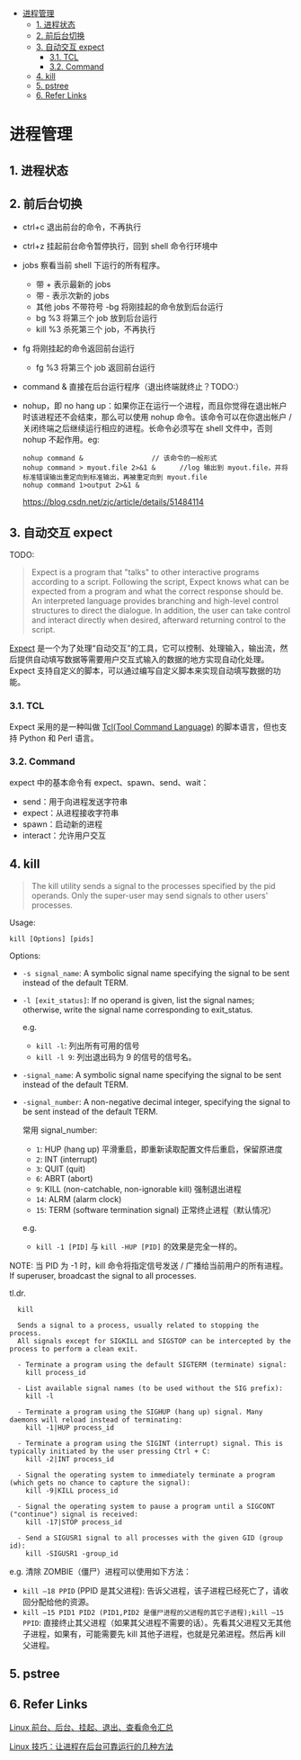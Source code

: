 - [进程管理](#进程管理)
  - [1. 进程状态](#1-进程状态)
  - [2. 前后台切换](#2-前后台切换)
  - [3. 自动交互 expect](#3-自动交互-expect)
    - [3.1. TCL](#31-tcl)
    - [3.2. Command](#32-command)
  - [4. kill](#4-kill)
  - [5. pstree](#5-pstree)
  - [6. Refer Links](#6-refer-links)

# 进程管理

## 1. 进程状态

## 2. 前后台切换

- ctrl+c 退出前台的命令，不再执行

- ctrl+z 挂起前台命令暂停执行，回到 shell 命令行环境中

- jobs 察看当前 shell 下运行的所有程序。
  - 带 + 表示最新的 jobs
  - 带 - 表示次新的 jobs
  - 其他 jobs 不带符号 -bg 将刚挂起的命令放到后台运行
  - bg %3  将第三个 job 放到后台运行
  - kill %3  杀死第三个 job，不再执行
- fg 将刚挂起的命令返回前台运行
  - fg %3  将第三个 job 返回前台运行

- command & 直接在后台运行程序（退出终端就终止？TODO:）
- nohup，即 no hang up：如果你正在运行一个进程，而且你觉得在退出帐户时该进程还不会结束，那么可以使用 nohup 命令。该命令可以在你退出帐户 / 关闭终端之后继续运行相应的进程。长命令必须写在 shell 文件中，否则 nohup 不起作用。eg:
  ```
  nohup command &                 // 该命令的一般形式
  nohup command > myout.file 2>&1 &      //log 输出到 myout.file，并将标准错误输出重定向到标准输出，再被重定向到 myout.file
  nohup command 1>output 2>&1 &
  ```
  https://blog.csdn.net/zjc/article/details/51484114

## 3. 自动交互 expect

TODO:

> Expect is a program that "talks" to other interactive programs according to a script. Following the script, Expect knows what can be expected from a program and what the correct response should be.  An interpreted language provides branching and high-level control structures to direct the dialogue. In addition, the user can take control and interact directly when desired, afterward returning control to the script.

[Expect](https://linux.die.net/man/1/expect) 是一个为了处理“自动交互”的工具，它可以控制、处理输入，输出流，然后提供自动填写数据等需要用户交互式输入的数据的地方实现自动化处理。Expect 支持自定义的脚本，可以通过编写自定义脚本来实现自动填写数据的功能。

### 3.1. TCL

Expect 采用的是一种叫做 [Tcl(Tool Command Language)](http://www.tcl.tk/man/tcl8.5/) 的脚本语言，但也支持 Python 和 Perl 语言。

### 3.2. Command

expect 中的基本命令有 expect、spawn、send、wait：
- send：用于向进程发送字符串
- expect：从进程接收字符串
- spawn：启动新的进程
- interact：允许用户交互

## 4. kill

> The kill utility sends a signal to the processes specified by the pid operands. Only the super-user may send signals to other users' processes.

Usage:
```
kill [Options] [pids]
```

Options:
- `-s signal_name`: A symbolic signal name specifying the signal to be sent instead of the default TERM.

- `-l [exit_status]`: If no operand is given, list the signal names; otherwise, write the signal name corresponding to exit_status.

  e.g.
  - `kill -l`: 列出所有可用的信号
  - `kill -l 9`: 列出退出码为 9 的信号的信号名。

- `-signal_name`: A symbolic signal name specifying the signal to be sent instead of the default TERM.

- `-signal_number`: A non-negative decimal integer, specifying the signal to be sent instead of the default TERM.

  常用 signal_number:
  - `1`: HUP (hang up) 平滑重启，即重新读取配置文件后重启，保留原进度
  - `2`: INT (interrupt)
  - `3`: QUIT (quit)
  - `6`: ABRT (abort)
  - `9`: KILL (non-catchable, non-ignorable kill) 强制退出进程
  - `14`: ALRM (alarm clock)
  - `15`: TERM (software termination signal) 正常终止进程（默认情况）

  e.g.
  - `kill -1 [PID]` 与 `kill -HUP [PID]` 的效果是完全一样的。

NOTE: 当 PID 为 -1 时，kill 命令将指定信号发送 / 广播给当前用户的所有进程。If superuser, broadcast the signal to all processes.

tl.dr.
```
  kill

  Sends a signal to a process, usually related to stopping the process.
  All signals except for SIGKILL and SIGSTOP can be intercepted by the process to perform a clean exit.

  - Terminate a program using the default SIGTERM (terminate) signal:
    kill process_id

  - List available signal names (to be used without the SIG prefix):
    kill -l

  - Terminate a program using the SIGHUP (hang up) signal. Many daemons will reload instead of terminating:
    kill -1|HUP process_id

  - Terminate a program using the SIGINT (interrupt) signal. This is typically initiated by the user pressing Ctrl + C:
    kill -2|INT process_id

  - Signal the operating system to immediately terminate a program (which gets no chance to capture the signal):
    kill -9|KILL process_id

  - Signal the operating system to pause a program until a SIGCONT ("continue") signal is received:
    kill -17|STOP process_id

  - Send a SIGUSR1 signal to all processes with the given GID (group id):
    kill -SIGUSR1 -group_id
```

e.g. 清除 ZOMBIE（僵尸）进程可以使用如下方法：
- `kill –18 PPID` (PPID 是其父进程): 告诉父进程，该子进程已经死亡了，请收回分配给他的资源。
- `kill –15 PID1 PID2 (PID1,PID2 是僵尸进程的父进程的其它子进程);kill –15 PPID`: 直接终止其父进程（如果其父进程不需要的话）。先看其父进程又无其他子进程，如果有，可能需要先 kill 其他子进程，也就是兄弟进程。然后再 kill 父进程。

## 5. pstree

## 6. Refer Links

[Linux 前台、后台、挂起、退出、查看命令汇总](https://blog.csdn.net/matthewei6/article/details/50573592)

[Linux 技巧：让进程在后台可靠运行的几种方法](https://www.ibm.com/developerworks/cn/linux/l-cn-nohup/index.html)